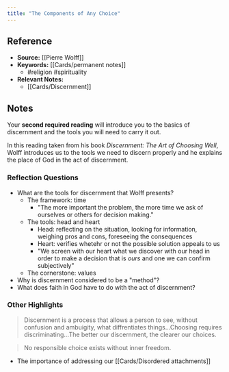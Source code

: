 ```yaml
---
title: "The Components of Any Choice"
---
```

## Reference
- **Source:** [[Pierre Wolff]]
- **Keywords:** [[Cards/permanent notes]]
	- #religion #spirituality 
- **Relevant Notes:** 
	- [[Cards/Discernment]]

## Notes
Your **second required reading** will introduce you to the basics of discernment and the tools you will need to carry it out.

In this reading taken from his book _Discernment: The Art of Choosing Well_, Wolff introduces us to the tools we need to discern properly and he explains the place of God in the act of discernment.

### Reflection Questions
-   What are the tools for discernment that Wolff presents?
	- The framework: time
		- "The more important the problem, the more time we ask of ourselves or others for decision making."
	- The tools: head and heart
		- Head: reflecting on the situation, looking for information, weighing pros and cons, foreseeing the consequences
		- Heart: verifies whetehr or not the possible solution appeals to us
		- "We screen with our heart what we discover with our head in order to make a decision that is *ours* and one we can confirm subjectively"
	- The cornerstone: values
-   Why is discernment considered to be a "method"?
-   What does faith in God have to do with the act of discernment?

### Other Highlights
> Discernment is a process that allows a person to see, without confusion and ambuigity, what diffrentiates things...Choosing requires discriminating...The better our discernment, the clearer our choices.

> No responsible choice exists without inner freedom.

- The importance of addressing our [[Cards/Disordered attachments]]